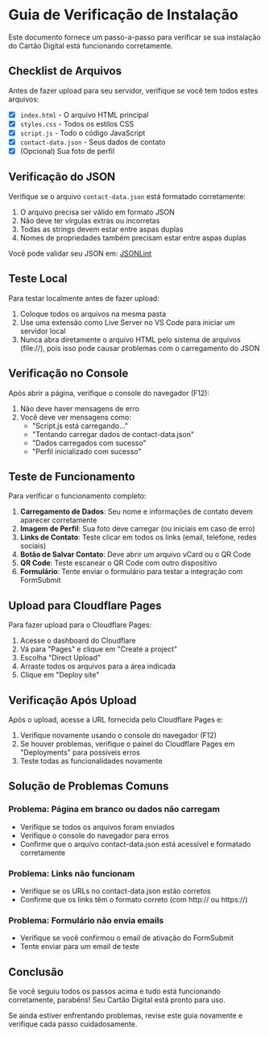 # Guia de Verificação de Instalação

Este documento fornece um passo-a-passo para verificar se sua instalação do Cartão Digital está funcionando corretamente.

## Checklist de Arquivos

Antes de fazer upload para seu servidor, verifique se você tem todos estes arquivos:

- [x] `index.html` - O arquivo HTML principal
- [x] `styles.css` - Todos os estilos CSS
- [x] `script.js` - Todo o código JavaScript
- [x] `contact-data.json` - Seus dados de contato
- [x] (Opcional) Sua foto de perfil

## Verificação do JSON

Verifique se o arquivo `contact-data.json` está formatado corretamente:

1. O arquivo precisa ser válido em formato JSON
2. Não deve ter vírgulas extras ou incorretas
3. Todas as strings devem estar entre aspas duplas
4. Nomes de propriedades também precisam estar entre aspas duplas

Você pode validar seu JSON em: [JSONLint](https://jsonlint.com/)

## Teste Local

Para testar localmente antes de fazer upload:

1. Coloque todos os arquivos na mesma pasta
2. Use uma extensão como Live Server no VS Code para iniciar um servidor local
3. Nunca abra diretamente o arquivo HTML pelo sistema de arquivos (file://), pois isso pode causar problemas com o carregamento do JSON

## Verificação no Console

Após abrir a página, verifique o console do navegador (F12):

1. Não deve haver mensagens de erro
2. Você deve ver mensagens como:
   - "Script.js está carregando..."
   - "Tentando carregar dados de contact-data.json"
   - "Dados carregados com sucesso"
   - "Perfil inicializado com sucesso"

## Teste de Funcionamento

Para verificar o funcionamento completo:

1. **Carregamento de Dados**: Seu nome e informações de contato devem aparecer corretamente
2. **Imagem de Perfil**: Sua foto deve carregar (ou iniciais em caso de erro)
3. **Links de Contato**: Teste clicar em todos os links (email, telefone, redes sociais)
4. **Botão de Salvar Contato**: Deve abrir um arquivo vCard ou o QR Code
5. **QR Code**: Teste escanear o QR Code com outro dispositivo
6. **Formulário**: Tente enviar o formulário para testar a integração com FormSubmit

## Upload para Cloudflare Pages

Para fazer upload para o Cloudflare Pages:

1. Acesse o dashboard do Cloudflare
2. Vá para "Pages" e clique em "Create a project"
3. Escolha "Direct Upload"
4. Arraste todos os arquivos para a área indicada
5. Clique em "Deploy site"

## Verificação Após Upload

Após o upload, acesse a URL fornecida pelo Cloudflare Pages e:

1. Verifique novamente usando o console do navegador (F12)
2. Se houver problemas, verifique o painel do Cloudflare Pages em "Deployments" para possíveis erros
3. Teste todas as funcionalidades novamente

## Solução de Problemas Comuns

### Problema: Página em branco ou dados não carregam
- Verifique se todos os arquivos foram enviados
- Verifique o console do navegador para erros
- Confirme que o arquivo contact-data.json está acessível e formatado corretamente

### Problema: Links não funcionam
- Verifique se os URLs no contact-data.json estão corretos
- Confirme que os links têm o formato correto (com http:// ou https://)

### Problema: Formulário não envia emails
- Verifique se você confirmou o email de ativação do FormSubmit
- Tente enviar para um email de teste

## Conclusão

Se você seguiu todos os passos acima e tudo está funcionando corretamente, parabéns! Seu Cartão Digital está pronto para uso.

Se ainda estiver enfrentando problemas, revise este guia novamente e verifique cada passo cuidadosamente.
